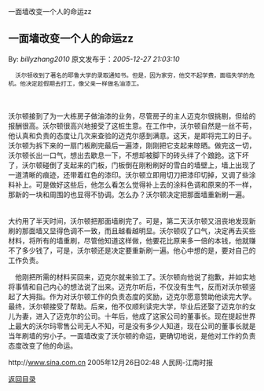 一面墙改变一个人的命运zz
## 一面墙改变一个人的命运zz

By: *billyzhang2010* 原文发布于：*2005-12-27 21:03:10*

      沃尔顿收到了著名的耶鲁大学的录取通知书。但是，因为家穷，他交不起学费，面临失学的危机。他决定趁假期去打工，像父亲一样做名油漆工。
　　

   
 沃尔顿接到了为一大栋房子做油漆的业务，尽管房子的主人迈克尔很挑剔，但给的报酬很高。沃尔顿很高兴地接受了这桩生意。在工作中，沃尔顿自然是一丝不苟，他认真和负责的态度让几次来查验的迈克尔感到满意。这天，是即将完工的日子。沃尔顿为拆下来的一扇门板刷完最后一遍漆，刚刚把它支起来晾晒。做完这一切，沃尔顿长出一口气，想出去歇息一下，不想却被脚下的砖头绊了个踉跄。这下坏了，沃尔顿碰倒了支起来的门板，门板倒在刚粉刷好的雪白的墙壁上，墙上出现了一道清晰的痕迹，还带着红色的漆印。沃尔顿立即用切刀把漆印切掉，又调了些涂料补上。可是做好这些后，他怎么看怎么觉得补上去的涂料色调和原来的不一样，那新的一块和周围的也显得不协调。怎么办？沃尔顿决定把那面墙重新刷一遍。
　　

    
大约用了半天时间，沃尔顿把那面墙刷完了。可是，第二天沃尔顿又沮丧地发现新刷的那面墙又显得色调不一致，而且越看越明显。沃尔顿叹了口气，决定再去买些材料，将所有的墙重刷，尽管他知道这样做，他要花比原来多一倍的本钱，他就赚不了多少钱了，可是，沃尔顿还是决定要重新刷一遍。他心中想的是，要对自己的工作负责。

 　他刚把所需的材料买回来，迈克尔就来验工了。沃尔顿向他说了抱歉，并如实地将事情和自己内心的想法说了出来。迈克尔听后，不仅没有生气，反而对沃尔顿竖起了大拇指。作为对沃尔顿工作的负责态度的奖励，迈克尔愿意赞助他读完大学。最终，沃尔顿接受了帮助。后来，他不仅顺利读完大学，毕业后还娶了迈克尔的女儿为妻，进入了迈克尔的公司。十年后，他成了这家公司的董事长。现在提起世界上最大的沃尔玛零售公司无人不知，可是没有多少人知道，现在公司的董事长就是当年刷墙的穷小子。一面墙改变了沃尔顿的命运，更确切地说，是他对工作的负责态度改变了他的命运。

 http&#58;//www.sina.com.cn
2005年12月26日02&#58;48 人民网-江南时报 　　

[返回目录](index.html)
